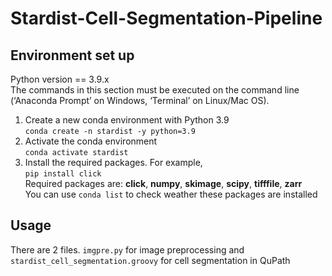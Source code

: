 # Stardist-Cell-Segmentation-Pipeline
## Environment set up
Python version == 3.9.x  
The commands in this section must be executed on the command line (‘Anaconda Prompt’ on Windows, ‘Terminal’ on Linux/Mac OS).  
1. Create a new conda environment with Python 3.9  
`conda create -n stardist -y python=3.9`  
2. Activate the conda environment  
`conda activate stardist`  
3. Install the required packages. For example,  
`pip install click`  
Required packages are: **click**, **numpy**, **skimage**, **scipy**, **tifffile**, **zarr**  
You can use `conda list` to check weather these packages are installed
## Usage
There are 2 files. `imgpre.py` for image preprocessing and `stardist_cell_segmentation.groovy` for cell segmentation in QuPath
